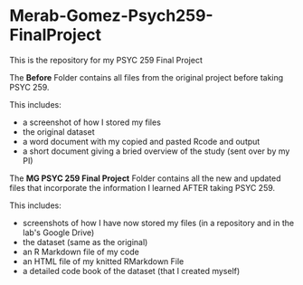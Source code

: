 # Merab-Gomez-Psych259-FinalProject
This is the repository for my PSYC 259 Final Project

The **Before** Folder contains all files from the original project before taking PSYC 259.

This includes: 
- a screenshot of how I stored my files
- the original dataset
- a word document with my copied and pasted Rcode and output
- a short document giving a bried overview of the study (sent over by my PI)

The **MG PSYC 259 Final Project** Folder contains all the new and updated files that incorporate the information I learned AFTER taking PSYC 259.

This includes: 
- screenshots of how I have now stored my files (in a repository and in the lab's Google Drive)
- the dataset (same as the original)
- an R Markdown file of my code
- an HTML file of my knitted RMarkdown File
- a detailed code book of the dataset (that I created myself)
